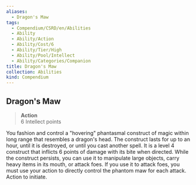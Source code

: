 ```yaml
---
aliases:
  - Dragon's Maw
tags:
  - Compendium/CSRD/en/Abilities
  - Ability
  - Ability/Action
  - Ability/Cost/6
  - Ability/Tier/High
  - Ability/Pool/Intellect
  - Ability/Categories/Companion
title: Dragon's Maw
collection: Abilities
kind: Compendium
---
```

## Dragon's Maw  
>**Action**  
>6 Intellect points
  
You fashion and control a "hovering" phantasmal construct of magic within long range that resembles a dragon's head. The construct lasts for up to an hour, until it is destroyed, or until you cast another spell. It is a level 4 construct that inflicts 6 points of damage with its bite when directed. While the construct persists, you can use it to manipulate large objects, carry heavy items in its mouth, or attack foes. If you use it to attack foes, you must use your action to directly control the phantom maw for each attack. Action to initiate.
